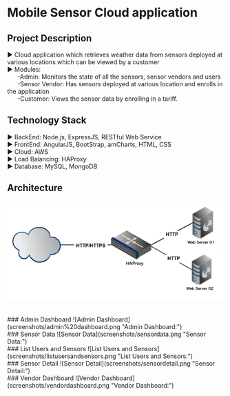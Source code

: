 # Mobile Sensor Cloud application


## Project Description
► Cloud application which retrieves weather data from sensors deployed at various locations which can be viewed by a customer<br>
► Modules:<br>
&nbsp;&nbsp;&nbsp;&nbsp;&nbsp;&nbsp;-Admin: Monitors the state of all the sensors, sensor vendors and users<br>
&nbsp;&nbsp;&nbsp;&nbsp;&nbsp;&nbsp;-Sensor Vendor: Has sensors deployed at various location and enrolls in the application<br>
&nbsp;&nbsp;&nbsp;&nbsp;&nbsp;&nbsp;-Customer: Views the sensor data by enrolling in a tariff.<br>


## Technology Stack
► BackEnd: Node.js, ExpressJS, RESTful Web Service<br>
► FrontEnd: AngularJS, BootStrap, amCharts, HTML, CSS<br>
► Cloud: AWS<br>
► Load Balancing: HAProxy<br>
► Database: MySQL, MongoDB<br>
  



## Architecture
![Architecture](screenshots/architecture.png "Architecture:")


<br>
### Admin Dashboard
![Admin Dashboard](screenshots/admin%20dashboard.png "Admin Dashboard:")

<br>
### Sensor Data
![Sensor Data](screenshots/sensordata.png "Sensor Data:")

<br>
### List Users and Sensors
![List Users and Sensors](screenshots/listusersandsensors.png "List Users and Sensors:")

<br>
### Sensor Detail
![Sensor Detail](screenshots/sensordetail.png "Sensor Detail:")

<br>
### Vendor Dashboard
![Vendor Dashboard](screenshots/vendordashboard.png "Vendor Dashboard:")



















